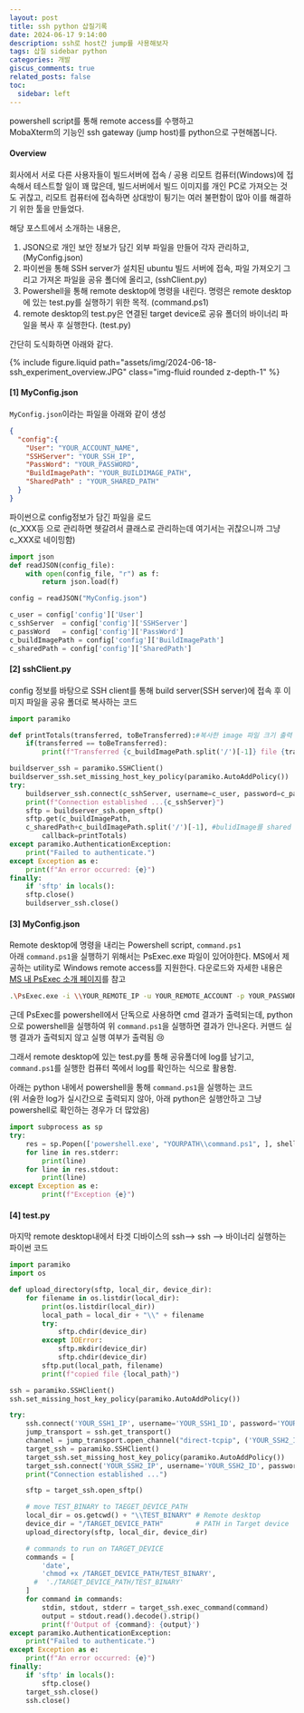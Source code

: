```yaml
---
layout: post
title: ssh python 삽질기록
date: 2024-06-17 9:14:00
description: ssh로 host간 jump를 사용해보자
tags: 삽질 sidebar python
categories: 개발
giscus_comments: true
related_posts: false
toc:
  sidebar: left
---
```

powershell script를 통해 remote access를 수행하고<br>
MobaXterm의 기능인 ssh gateway (jump host)를 python으로 구현해봅니다.

#### Overview

 회사에서 서로 다른 사용자들이 빌드서버에 접속 / 공용 리모트 컴퓨터(Windows)에 접속해서 테스트할 일이 꽤 많은데,
빌드서버에서 빌드 이미지를 개인 PC로 가져오는 것도 귀찮고, 리모트 컴퓨터에 접속하면 상대방이 튕기는 여러 불편함이 많아
이를 해결하기 위한 툴을 만들었다.

 해당 포스트에서 소개하는 내용은,
 1. JSON으로 개인 보안 정보가 담긴 외부 파일을 만들어 각자 관리하고, (MyConfig.json)
 2. 파이썬을 통해 SSH server가 설치된 ubuntu 빌드 서버에 접속, 파일 가져오기 그리고 가져온 파일을 공유 폴더에 올리고, (sshClient.py)
 3. Powershell을 통해 remote desktop에 명령을 내린다. 명령은 remote desktop에 있는 test.py를 실행하기 위한 목적.  (command.ps1)
 4. remote desktop의 test.py은 연결된 target device로 공유 폴더의 바이너리 파일을 복사 후 실행한다. (test.py)

간단히 도식화하면 아래와 같다.
<div class="col-sm mt-3 mt-md-0">
        {% include figure.liquid path="assets/img/2024-06-18-ssh_experiment_overview.JPG" class="img-fluid rounded z-depth-1" %}
</div>


#### [1] MyConfig.json
`MyConfig.json`이라는 파일을 아래와 같이 생성
```JSON
{
  "config":{
    "User": "YOUR_ACCOUNT_NAME",
    "SSHServer": "YOUR_SSH_IP",
    "PassWord": "YOUR_PASSWORD",
    "BuildImagePath": "YOUR_BUILDIMAGE_PATH",
    "SharedPath" : "YOUR_SHARED_PATH"
  }
}
```

파이썬으로 config정보가 담긴 파일을 로드<br>
(c_XXX등 으로 관리하면 헷갈려서 클래스로 관리하는데 여기서는 귀찮으니까 그냥 c_XXX로 네이밍함)
```python
import json
def readJSON(config_file):
    with open(config_file, "r") as f:
        return json.load(f)

config = readJSON("MyConfig.json")

c_user = config['config']['User']
c_sshServer  = config['config']['SSHServer']
c_passWord   = config['config']['PassWord']
c_buildImagePath = config['config']['BuildImagePath']
c_sharedPath = config['config']['SharedPath']
```

#### [2] sshClient.py
config 정보를 바탕으로 SSH client를 통해 build server(SSH server)에 접속 후 이미지 파일을 공유 폴더로 복사하는 코드

```python
import paramiko

def printTotals(transferred, toBeTransferred):#복사한 image 파일 크기 출력
    if(transferred == toBeTransferred):
        print(f"Transferred {c_buildImagePath.split('/')[-1]} file {transferred/(1024*1024):.2f}MB to {c_sharedPath}")

buildserver_ssh = paramiko.SSHClient()
buildserver_ssh.set_missing_host_key_policy(paramiko.AutoAddPolicy())
try:
    buildserver_ssh.connect(c_sshServer, username=c_user, password=c_passWord)
    print(f"Connection established ...{c_sshServer}")
    sftp = buildserver_ssh.open_sftp()
    sftp.get(c_buildImagePath,
    c_sharedPath+c_buildImagePath.split('/')[-1], #bulidImage를 shared path에 복사
        callback=printTotals)
except paramiko.AuthenticationException:
    print("Failed to authenticate.")
except Exception as e:
    print(f"An error occurred: {e}")
finally:
    if 'sftp' in locals():
    sftp.close()
    buildserver_ssh.close()
```

#### [3] MyConfig.json
Remote desktop에 명령을 내리는 Powershell script, `command.ps1` <br>
아래 `command.ps1`을 실행하기 위해서는 PsExec.exe 파일이 있어야한다. MS에서 제공하는 utility로 Windows remote access를 지원한다.
다운로드와 자세한 내용은 <a href="https://learn.microsoft.com/en-us/sysinternals/downloads/psexec">MS 내 PsExec 소개 페이지</a>를 참고


```bash
.\PsExec.exe -i \\YOUR_REMOTE_IP -u YOUR_REMOTE_ACCOUNT -p YOUR_PASSWORD cmd /c python3 test.py 2>$null
```

근데 PsExec를 powershell에서 단독으로 사용하면 cmd 결과가 출력되는데, python으로 powershell을 실행하여 위 `command.ps1`을 실행하면 결과가 안나온다.
커맨드 실행 결과가 출력되지 않고 실행 여부가 출력됨 :cry:

 그래서 remote desktop에 있는 test.py를 통해 공유폴더에 log를 남기고, `command.ps1`를 실행한 컴퓨터 쪽에서 log를 확인하는 식으로 활용함.

아래는 python 내에서 powershell을 통해 `command.ps1`을 실행하는 코드<br>
(위 서술한 log가 실시간으로 출력되지 않아, 아래 python은 실행안하고 그냥 powershell로 확인하는 경우가 더 많았음)
```python
import subprocess as sp
try:
    res = sp.Popen(['powershell.exe', "YOURPATH\\command.ps1", ], shell=True, stdout=sp.PIPE, stderr=sp.PIPE)
    for line in res.stderr:
        print(line)
    for line in res.stdout:
        print(line)
except Exception as e:
        print(f"Exception {e}")
```

#### [4] test.py
마지막 remote desktop내에서 타겟 디바이스의 ssh--> ssh --> 바이너리 실행하는 파이썬 코드
```python
import paramiko
import os

def upload_directory(sftp, local_dir, device_dir):
    for filename in os.listdir(local_dir):
        print(os.listdir(local_dir))
        local_path = local_dir + "\\" + filename
        try:
            sftp.chdir(device_dir)
        except IOError:
            sftp.mkdir(device_dir)
            sftp.chdir(device_dir)
        sftp.put(local_path, filename)
        print(f"copied file {local_path}")

ssh = paramiko.SSHClient()
ssh.set_missing_host_key_policy(paramiko.AutoAddPolicy())

try:
    ssh.connect('YOUR_SSH1_IP', username='YOUR_SSH1_ID', password='YOUR_SSH1_PW')
    jump_transport = ssh.get_transport()
    channel = jump_transport.open_channel("direct-tcpip", ('YOUR_SSH2_IP', 22), ('YOUR_SSH1_IP',0))
    target_ssh = paramiko.SSHClient()
    target_ssh.set_missing_host_key_policy(paramiko.AutoAddPolicy())
    target_ssh.connect('YOUR_SSH2_IP', username='YOUR_SSH2_ID', password='YOUR_SSH2_PW', sock=channel)
    print("Connection established ...")

    sftp = target_ssh.open_sftp()

    # move TEST_BINARY to TAEGET_DEVICE_PATH
    local_dir = os.getcwd() + "\\TEST_BINARY" # Remote desktop
    device_dir = "/TARGET_DEVICE_PATH"        # PATH in Target device
    upload_directory(sftp, local_dir, device_dir)

    # commands to run on TARGET_DEVICE
    commands = [
        'date',
        'chmod +x /TARGET_DEVICE_PATH/TEST_BINARY',
      #  './TARGET_DEVICE_PATH/TEST_BINARY'
    ]
    for command in commands:
        stdin, stdout, stderr = target_ssh.exec_command(command)
        output = stdout.read().decode().strip()
        print(f'Output of {command}: {output}')
except paramiko.AuthenticationException:
    print("Failed to authenticate.")
except Exception as e:
    print(f"An error occurred: {e}")
finally:
    if 'sftp' in locals():
        sftp.close()
    target_ssh.close()
    ssh.close()
```